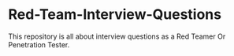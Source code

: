 # Red-Team-Interview-Questions
This repository is all about interview questions as a Red Teamer Or Penetration Tester. 
